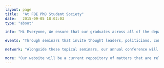 ```yaml
---
layout: page
title:  "At FBE PhD Student Society"
date:   2015-09-05 18:02:03
type: "about"

info: "Hi Everyone, We ensure that our graduates across all of the departments within the faculty of business and economics are provided with enriching experiences that will enable them to make meaningful and worthwhile contributions to society. The society will have standing committee of member who will maintain our constitution and ensure that the society is representative of students needs across the faculty of business and economics. The standing committee will ensure that appropriate funding and governance structures ensure that students are represented in a legitimate and meaningful way. The society aims to achieve this through the following"

events: "Through seminars that invite thought leaders, politicians, community leaders, academics and media to discuss events that are relevant and apt. Such events will seek to provide students with opportunities to make connections with people from across the private and public sector."

network: "Alongside these topical seminars, our annual conference will provide students with an opportunity to organise and coordinate conferences across the diverse disciplines within our faculty and where appropriate we will deliver our conference in partnership with other universities. Our conference will provide students at all stages in the PhD with an opportunity to build valuable skills and enduring relationships with the community of scholars. "

more: "Our website will be a current repository of matters that are relevant to all students across our faculty. Such matters will include opportunities relating to the job market, funding, internships, seminars and upskilling."
---
```



